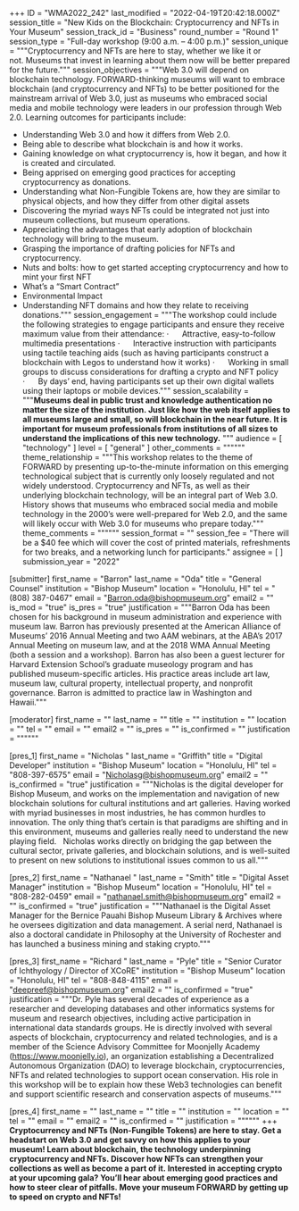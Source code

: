 +++
ID = "WMA2022_242"
last_modified = "2022-04-19T20:42:18.000Z"
session_title = "New Kids on the Blockchain: Cryptocurrency and NFTs in Your Museum"
session_track_id = "Business"
round_number = "Round 1"
session_type = "Full-day workshop (9:00 a.m. – 4:00 p.m.)"
session_unique = """Cryptocurrency and NFTs are here to stay, whether we like it or not. Museums that invest in learning about them now will be better prepared for the future."""
session_objectives = """Web 3.0 will depend on blockchain technology. FORWARD-thinking museums will want to embrace blockchain (and cryptocurrency and NFTs) to be better positioned for the mainstream arrival of Web 3.0, just as museums who embraced social media and mobile technology were leaders in our profession through Web 2.0. Learning outcomes for participants include:
 
- Understanding Web 3.0 and how it differs from Web 2.0.
- Being able to describe what blockchain is and how it works.
- Gaining knowledge on what cryptocurrency is, how it began, and how it is created and circulated.
- Being apprised on emerging good practices for accepting cryptocurrency as donations.
- Understanding what Non-Fungible Tokens are, how they are similar to physical objects, and how they differ from other digital assets
- Discovering the myriad ways NFTs could be integrated not just into museum collections, but museum operations.
- Appreciating the advantages that early adoption of blockchain technology will bring to the museum.
- Grasping the importance of drafting policies for NFTs and cryptocurrency.
- Nuts and bolts: how to get started accepting cryptocurrency and how to mint your first NFT
- What’s a “Smart Contract”
- Environmental Impact
- Understanding NFT domains and how they relate to receiving donations."""
session_engagement = """The workshop could include the following strategies to engage participants and ensure they receive maximum value from their attendance:
·      Attractive, easy-to-follow multimedia presentations
·      Interactive instruction with participants using tactile teaching aids (such as having participants construct a blockchain with Legos to understand how it works)
·      Working in small groups to discuss considerations for drafting a crypto and NFT policy
·      By days’ end, having participants set up their own digital wallets using their laptops or mobile devices."""
session_scalability = """**Museums deal in public trust and knowledge authentication no matter the size of the institution. Just like how the web itself applies to all museums large and small, so will blockchain in the near future. It is important for museum professionals from institutions of all sizes to understand the implications of this new technology.**
"""
audience = [ "technology" ]
level = [ "general" ]
other_comments = """"""
theme_relationship = """This workshop relates to the theme of FORWARD by presenting up-to-the-minute information on this emerging technological subject that is currently only loosely regulated and not widely understood.  Cryptocurrency and NFTs, as well as their underlying blockchain technology, will be an integral part of Web 3.0.  History shows that museums who embraced social media and mobile technology in the 2000’s were well-prepared for Web 2.0, and the same will likely occur with Web 3.0 for museums who prepare today."""
theme_comments = """"""
session_format = ""
session_fee = "There will be a $40 fee which will cover the cost of printed materials, refreshments for two breaks, and a networking lunch for participants."
assignee = [  ]
submission_year = "2022"

[submitter]
first_name = "Barron"
last_name = "Oda"
title = "General Counsel"
institution = "Bishop Museum"
location = "Honolulu, HI"
tel = "(808) 387-0467"
email = "Barron.oda@bishopmuseum.org"
email2 = ""
is_mod = "true"
is_pres = "true"
justification = """Barron Oda has been chosen for his background in museum administration and experience with museum law. Barron has previously presented at the American Alliance of Museums’ 2016 Annual Meeting and two AAM webinars, at the ABA’s 2017 Annual Meeting on museum law, and at the 2018 WMA Annual Meeting (both a session and a workshop). Barron has also been a guest lecturer for Harvard Extension School’s graduate museology program and has published museum-specific articles. His practice areas include art law, museum law, cultural property, intellectual property, and nonprofit governance. Barron is admitted to practice law in Washington and Hawaii."""

[moderator]
first_name = ""
last_name = ""
title = ""
institution = ""
location = ""
tel = ""
email = ""
email2 = ""
is_pres = ""
is_confirmed = ""
justification = """"""

[pres_1]
first_name = "Nicholas "
last_name = "Griffith"
title = "Digital Developer"
institution = "Bishop Museum"
location = "Honolulu, HI"
tel = "808-397-6575"
email = "Nicholasg@bishopmuseum.org"
email2 = ""
is_confirmed = "true"
justification = """Nicholas is the digital developer for Bishop Museum, and works on the implementation and navigation of new blockchain solutions for cultural institutions and art galleries. Having worked with myriad businesses in most industries, he has common hurdles to innovation. The only thing that’s certain is that paradigms are shifting and in this environment, museums and galleries really need to understand the new playing field. 
 
Nicholas works directly on bridging the gap between the cultural sector, private galleries, and blockchain solutions, and is well-suited to present on new solutions to institutional issues common to us all."""

[pres_2]
first_name = "Nathanael "
last_name = "Smith"
title = "Digital Asset Manager"
institution = "Bishop Museum"
location = "Honolulu, HI"
tel = "808-282-0459"
email = "nathanael.smith@bishopmuseum.org"
email2 = ""
is_confirmed = "true"
justification = """Nathanael is the Digital Asset Manager for the Bernice Pauahi Bishop Museum Library & Archives where he oversees digitization and data management. A serial nerd, Nathanael is also a doctoral candidate in Philosophy at the University of Rochester and has launched a business mining and staking crypto."""

[pres_3]
first_name = "Richard "
last_name = "Pyle"
title = "Senior Curator of Ichthyology / Director of XCoRE"
institution = "Bishop Museum"
location = "Honolulu, HI"
tel = "808-848-4115"
email = "deepreef@bishopmuseum.org"
email2 = ""
is_confirmed = "true"
justification = """Dr. Pyle has several decades of experience as a researcher and developing databases and other informatics systems for museum and research objectives, including active participation in international data standards groups. He is directly involved with several aspects of blockchain, cryptocurrency and related technologies, and is a member of the Science Advisory Committee for Moonjelly Academy (https://www.moonjelly.io), an organization establishing a Decentralized Autonomous Organization (DAO) to leverage blockchain, cryptocurrencies, NFTs and related technologies to support ocean conservation. His role in this workshop will be to explain how these Web3 technologies can benefit and support scientific research and conservation aspects of museums."""

[pres_4]
first_name = ""
last_name = ""
title = ""
institution = ""
location = ""
tel = ""
email = ""
email2 = ""
is_confirmed = ""
justification = """"""
+++
**Cryptocurrency and NFTs (Non-Fungible Tokens) are here to stay. Get a headstart on Web 3.0 and get savvy on how this applies to your museum! Learn about blockchain, the technology underpinning cryptocurrency and NFTs. Discover how NFTs can strengthen your collections as well as become a part of it. Interested in accepting crypto at your upcoming gala? You’ll hear about emerging good practices and how to steer clear of pitfalls. Move your museum FORWARD by getting up to speed on crypto and NFTs!**
